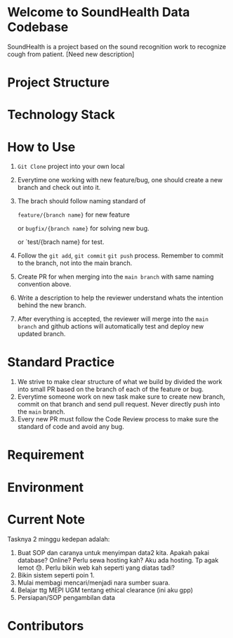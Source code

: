 # Welcome to SoundHealth Data Codebase

SoundHealth is a project based on the sound recognition work to recognize cough from patient. [Need new description]

# Project Structure 


# Technology Stack


# How to Use
1. `Git Clone` project into your own local 
2. Everytime one working with new feature/bug, one should create a new branch and check out into it. 
3. The brach should follow naming standard of 
    
    `feature/{branch name}` for new feature 
    
    or `bugfix/{branch name}` for solving new bug.
    
    or `test/{brach name} for test.
4. Follow the `git add`, `git commit` `git push` process. Remember to commit to the branch, not into the main branch.  
5. Create PR for when merging into the `main branch` with same naming convention above. 
6. Write a description to help the reviewer understand whats the intention behind the new branch.
7. After everything is accepted, the reviewer will merge into the `main branch` and github actions will automatically test and deploy new updated branch. 

# Standard Practice
1. We strive to make clear structure of what we build by divided the work into small PR based on the branch of each of the feature or bug. 
2. Everytime someone work on new task make sure to create new branch, commit on that branch and send pull request. Never directly push into the `main` branch. 
3. Every new PR must follow the Code Review process to make sure the standard of code and avoid any bug.

# Requirement 

# Environment 


# Current Note 
Tasknya 2 minggu kedepan adalah:
1. Buat SOP dan caranya untuk menyimpan data2 kita. Apakah pakai database? Online? Perlu sewa hosting kah? Aku ada hosting. Tp agak lemot 😓. Perlu bikin web kah seperti yang diatas tadi?
2. Bikin sistem seperti poin 1.
3. Mulai membagi mencari/menjadi nara sumber suara.
4. Belajar ttg MEPI UGM tentang ethical clearance (ini aku gpp)
5. Persiapan/SOP pengambilan data

# Contributors

